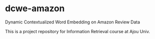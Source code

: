 # dcwe-amazon
Dynamic Contextualized Word Embedding on Amazon Review Data

This is a project repository for Information Retrieval course at Ajou Univ.
